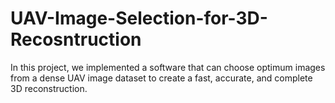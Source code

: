 # UAV-Image-Selection-for-3D-Recosntruction
In this project, we implemented a software that can choose optimum images from a dense UAV image dataset to create a fast, accurate, and complete 3D reconstruction.
